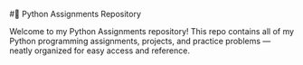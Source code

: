 #🐍 Python Assignments Repository

Welcome to my Python Assignments repository! This repo contains all of my Python programming assignments, projects, and practice problems — neatly organized for easy access and reference.

